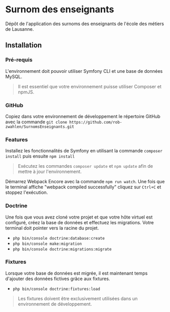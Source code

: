 # Surnom des enseignants
Dépôt de l'application des surnoms des enseignants de l'école des métiers de Lausanne.
## Installation
### Pré-requis
L'environnement doit pouvoir utiliser Symfony CLI et une base de données MySQL.
> Il est essentiel que votre environnement puisse utiliser Composer et npmJS.
### GitHub
Copiez dans votre environnement de développement le répertoire GitHub avec la commande `git clone https://github.com/rob-zwahlen/SurnomsEnseignants.git` 
### Features
Installez les fonctionnalités de Symfony en utilisant la commande `composer install` puis ensuite `npm install`
> Exécutez les commandes `composer update` et `npm update` afin de mettre à jour l'environnement.

Démarrez Webpack Encore avec la commande `npm run watch`. Une fois que le terminal affiche "webpack compiled successfully" cliquez sur `Ctrl+C` et stoppez l'exécution.
### Doctrine
Une fois que vous avez cloné votre projet et que votre hôte virtuel est configuré, créez la base de données et effectuez les migrations. Votre terminal doit pointer vers la racine du projet.
- `php bin/console doctrine:database:create`
- `php bin/console make:migration`
- `php bin/console doctrine:migrations:migrate`
### Fixtures
Lorsque votre base de données est migrée, il est maintenant temps d'ajouter des données fictives grâce aux fixtures.
- `php bin/console doctrine:fixtures:load`
> Les fixtures doivent être exclusivement utilisées dans un environnement de développement.